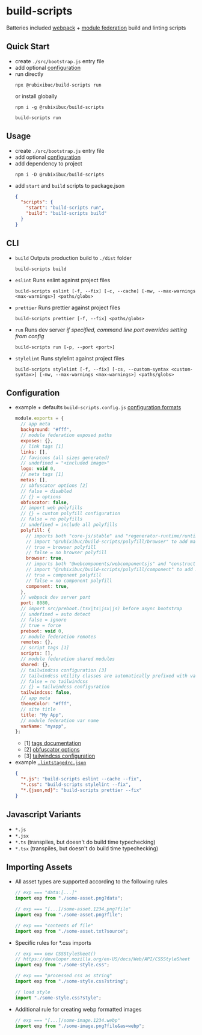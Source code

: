 # build-scripts

Batteries included [webpack](https://webpack.js.org/) + [module federation](https://webpack.js.org/concepts/module-federation/) build and linting scripts

## Quick Start

- create `./src/bootstrap.js` entry file
- add optional [configuration](#configuration)
- run directly
  ```shell
  npx @rubixibuc/build-scripts run
  ```
  or install globally
  ```shell
  npm i -g @rubixibuc/build-scripts
  ```
  ```shell
  build-scripts run
  ```

## Usage

- create `./src/bootstrap.js` entry file
- add optional [configuration](#configuration)
- add dependency to project
  ```shell
  npm i -D @rubixibuc/build-scripts
  ```
- add `start` and `build` scripts to package.json
  ```json
  {
    "scripts": {
      "start": "build-scripts run",
      "build": "build-scripts build"
    }
  }
  ```

## CLI

- `build`
  Outputs production build to `./dist` folder
  ```shell
  build-scripts build
  ```
- `eslint`
  Runs eslint against project files
  ```shell
  build-scripts eslint [-f, --fix] [-c, --cache] [-mw, --max-warnings <max-warnings>] <paths/globs>
  ```
- `prettier`
  Runs prettier against project files
  ```shell
  build-scripts prettier [-f, --fix] <paths/globs>
  ```
- `run`
  Runs dev server
  _if specified, command line port overrides setting from config_
  ```shell
  build-scripts run [-p, --port <port>]
  ```
- `stylelint`
  Runs stylelint against project files
  ```shell
  build-scripts stylelint [-f, --fix] [-cs, --custom-syntax <custom-syntax>] [-mw, --max-warnings <max-warnings>] <paths/globs>
  ```

## Configuration

- example + defaults `build-scripts.config.js`
  [configuration formats](https://github.com/davidtheclark/cosmiconfig#explorersearch)
  ```javascript
  module.exports = {
    // app meta
    background: "#fff",
    // module federation exposed paths
    exposes: {},
    // link tags [1]
    links: [],
    // favicons (all sizes generated)
    // undefined = "<included image>"
    logo: void 0,
    // meta tags [1]
    metas: [],
    // obfuscator options [2]
    // false = disabled
    // {} = options
    obfuscator: false,
    // import web polyfills
    // {} = custom polyfill configuration
    // false = no polyfills
    // undefined = include all polyfills
    polyfill: {
      // imports both "core-js/stable" and "regenerator-runtime/runtime"
      // import "@rubixibuc/build-scripts/polyfill/browser" to add manually
      // true = browser polyfill
      // false = no browser polyfill
      browser: true,
      // imports both "@webcomponents/webcomponentsjs" and "construct-style-sheets-polyfil"
      // import "@rubixibuc/build-scripts/polyfill/component" to add manually
      // true = component polyfill
      // false = no component polyfill
      component: true,
    },
    // webpack dev server port
    port: 8080,
    // import src/preboot.(tsx|ts|jsx|js) before async bootstrap
    // undefined = auto detect
    // false = ignore
    // true = force
    preboot: void 0,
    // module federation remotes
    remotes: {},
    // script tags [1]
    scripts: [],
    // module federation shared modules
    shared: {},
    // tailwindcss configuration [3]
    // tailwindcss utility classes are automatically prefixed with varName below
    // false = no tailwindcss
    // {} = tailwindcss configuration
    tailwindcss: false,
    // app meta
    themeColor: "#fff",
    // site title
    title: "My App",
    // module federation var name
    varName: "myapp",
  };
  ```
  - [1] [tags documentation](https://github.com/jharris4/html-webpack-tags-plugin#configuration)
  - [2] [obfuscator options](https://github.com/javascript-obfuscator/webpack-obfuscator#obfuscatoroptions)
  - [3] [tailwindcss configuration](https://tailwindcss.com/docs/configuration)
- example [`.lintstagedrc.json`](https://github.com/okonet/lint-staged)
  ```json
  {
    "*.js": "build-scripts eslint --cache --fix",
    "*.css": "build-scripts stylelint --fix",
    "*.{json,md}": "build-scripts prettier --fix"
  }
  ```

## Javascript Variants

- `*.js`
- `*.jsx`
- `*.ts` (transpiles, but doesn't do build time typechecking)
- `*.tsx` (transpiles, but doesn't do build time typechecking)

## Importing Assets

- All asset types are supported according to the following rules
  ```javascript
  // exp === "data:[...]"
  import exp from "./some-asset.png?data";
  ```
  ```javascript
  // exp === "[...]/some-asset.1234.png?file"
  import exp from "./some-asset.png?file";
  ```
  ```javascript
  // exp === "contents of file"
  import exp from "./some-asset.txt?source";
  ```
- Specific rules for \*.css imports
  ```javascript
  // exp === new CSSStyleSheet()
  // https://developer.mozilla.org/en-US/docs/Web/API/CSSStyleSheet
  import exp from "./some-style.css";
  ```
  ```javascript
  // exp === "processed css as string"
  import exp from "./some-style.css?string";
  ```
  ```javascript
  // load style
  import "./some-style.css?style";
  ```
- Additional rule for creating webp formatted images
  ```javascript
  // exp === "[...]/some-image.1234.webp"
  import exp from "./some-image.png?file&as=webp";
  ```

